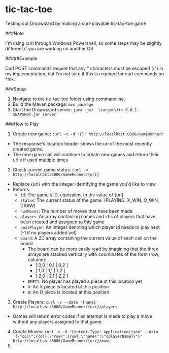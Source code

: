 # tic-tac-toe
Testing out Dropwizard by making a curl-playable tic-tac-toe game

###Note

I'm using curl through Windows Powershell, so some steps may be slightly different if you are working on another OS

#####Example

Curl POST commands require that any " characters must be escaped (/") in my implementation, but I'm not sure if this is required for curl commands on *nix.

###Setup

1.  Navigate to the tic-tac-toe folder using commandline.
2.  Build the Maven package: ```mvn package```
3.  Start the Dropwizard server: ```java -jar .\target\ttt-0.0.1-SNAPSHOT.jar server```

###How to Play
1. Create new game: ```curl -v -d '{}' http://localhost:8080/GameRunner/```
  * The response's location header shows the uri of the most recently created game.
  * The new game call will continue to create new games and return their uri's if used multiple times
2. Check current game status: ```curl -v http://localhost:8080/GameRunner/{uri}```
  * Replace {uri} with the integer identifying the game you'd like to view
  * Returns:
    * ```id```: The game's ID, equivalent to the value of {uri}
    * ```status```: The current status of the game. (PLAYING, X_WIN, O_WIN, DRAW)
    * ```numMoves```: The number of moves that have been made
    * ```players```: An array containing names and id's of players that have been created and assigned to this game
    * ```nextPlayer```: An integer denoting which player id needs to play next (-1 if no players added yet)
    * ```board```: A 2D array containing the current value of each cell on the board
      * The board can be more easily read by imagining that the three arrays are stacked vertically with coordinates of the form (row, column):
        * [ 0,0 | 0,1 | 0,2 ]
        * [ 1,0 | 1,1 | 1,2 ]
        * [ 2,0 | 2,1 | 2,2 ]
      * ```EMPTY```: No player has played a piece at this location yet
      * ```X```: An X piece is located at this position
      * ```O```: An O piece is located at this position
3. Create Players: ```curl -v --data '{name}' http://localhost:8080/GameRunner/{uri}/players```
  * Games will return error codes if an attempt is made to play a move without any players assigned to that game.
4. Create Moves: ```curl -v -H "Content-Type: application/json" --data '{\"col\":{col},\"row\":{row},\"name\":\"{playerName}\"}' http://localhost:8080/GameRunner/{uri}/move```
5. 
